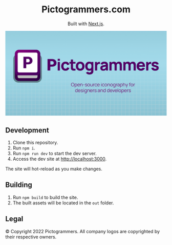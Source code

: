 <h1 align="center">
  Pictogrammers.com
</h1>
<div align="center">
  <p>
    Built with <a href="https://nextjs.org/" target="_blank">Next.js</a>.
  </p>
   <p>
    <img src="./public/og-card.png" alt="Pictogrammers" />
  </p>
</div>

## Development

1. Clone this repository.
2. Run `npm i`.
3. Run `npm run dev` to start the dev server.
4. Access the dev site at <http://localhost:3000>.

The site will hot-reload as you make changes.

## Building

1. Run `npm build` to build the site.
2. The built assets will be located in the `out` folder.

## Legal

&copy; Copyright 2022 Pictogrammers. All company logos are copyrighted by their respective owners.
